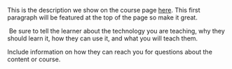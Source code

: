 This is the description we show on the course page [here](https://lab.github.com/hectorsector/write-an-npx-script). This first paragraph will be featured at the top of the page so make it great.
​

​
Be sure to tell the learner about the technology you are teaching, why they should learn it, how they can use it, and what you will teach them.
​


Include information on how they can reach you for questions about the content or course. 